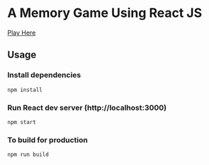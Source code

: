 # A Memory Game Using React JS

[Play Here](https://memory-game-f37e3.web.app/)



## Usage

### Install dependencies

```
npm install
```

### Run React dev server (http://localhost:3000)

```
npm start
```

### To build for production

```
npm run build
```
